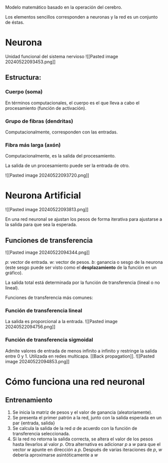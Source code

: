 Modelo matemático basado en la operación del cerebro.

Los elementos sencillos corresponden a neuronas y la red es un conjunto de éstas.

# Neurona
Unidad funcional del sistema nervioso
![[Pasted image 20240522093453.png]]
## Estructura:
### Cuerpo (soma)
En términos computacionales, el cuerpo es el que lleva a cabo el procesamiento (función de activación).

### Grupo de fibras (dendritas)
Computacionalmente, corresponden con las entradas.

### Fibra más larga (axón)
Computacionalmente, es la salida del procesamiento.

La salida de un procesamiento puede ser la entrada de otro. 

![[Pasted image 20240522093720.png]]

# Neurona Artificial
![[Pasted image 20240522093813.png]]

En una red neuronal se ajustan los pesos de forma iterativa para ajustarse a la salida para que sea la esperada. 


## Funciones de transferencia
![[Pasted image 20240522094344.png]]

_p_: vector de entrada.
_w_: vector de pesos.
_b_: ganancia o sesgo de la neurona (este sesgo puede ser visto como el **desplazamiento** de la función en un gráfico).

La salida total está determinada por la función de transferencia (lineal o no lineal).

Funciones de transferencia más comunes:



### Función de transferencia lineal
La salida es proporcional a la entrada.
![[Pasted image 20240522094756.png]]


### Función de transferencia sigmoidal 
Admite valores de entrada de menos infinito a infinito y restringe la salida entre 0 y 1. Utilizada en redes multicapa. [[Back propagation]].
![[Pasted image 20240522094853.png]]

# Cómo funciona una red neuronal
## Entrenamiento
1. Se inicia la matriz de pesos y el valor de ganancia (aleatoriamente).
2. Se presenta el primer patrón a la red, junto con la salida esperada en un par {entrada, salida}
3. Se calcula la salida de la red _a_ de acuerdo con la función de transferencia seleccionada.
4. Si la red no retorna la salida correcta, se altera el valor de los pesos hasta llevarlos al valor _p_. Otra alternativa es adicionar _p_ a _w_ para que el vector _w_ apunte en dirección a _p_. Después de varias iteraciones de _p_, _w_ debería aproximarse asintóticamente a _w_